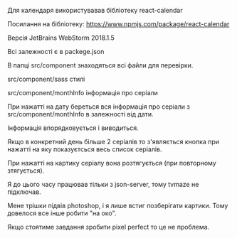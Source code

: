 Для календаря використувавав бібліотеку react-calendar

Посилання на бібліотеку: https://www.npmjs.com/package/react-calendar


Версія JetBrains WebStorm 2018.1.5

Всі залежності є в packege.json

В папці src/component знаходяться всі файли для перевірки.

src/component/sass стилі

src/component/monthInfo інформація про серіали



При нажатті на дату береться вся інформація про серіали з src/component/monthInfo в залежності від дати.

Інформація впорядковується і виводиться.

Якщо в конкретний день більше 2 серіалів то з'являється кнопка при нажатті на яку показуєтсься весь список серіалів.

При нажатті на картику серіалу вона розтягується (при повторному зтягується).

Я до цього часу працював тільки з json-server, тому tvmaze не підключав.



Мене трішки підвів photoshop, і я лише встиг позберігати картики. Тому довелося все інше робити "на око".

Якщо стоятиме завдання зробити pixel perfect то це не проблема.